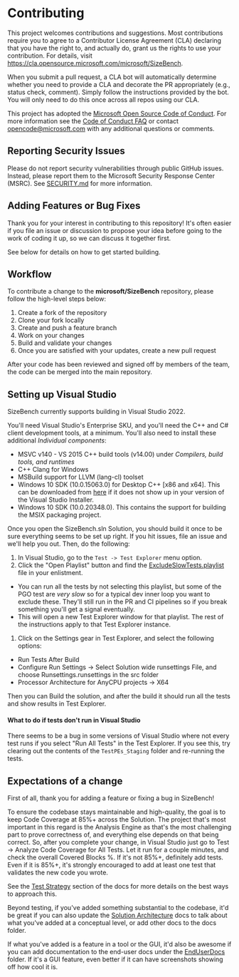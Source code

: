 # Contributing

This project welcomes contributions and suggestions.  Most contributions require you to agree to a
Contributor License Agreement (CLA) declaring that you have the right to, and actually do, grant us
the rights to use your contribution. For details, visit https://cla.opensource.microsoft.com/microsoft/SizeBench.

When you submit a pull request, a CLA bot will automatically determine whether you need to provide
a CLA and decorate the PR appropriately (e.g., status check, comment). Simply follow the instructions
provided by the bot. You will only need to do this once across all repos using our CLA.

This project has adopted the [Microsoft Open Source Code of Conduct](https://opensource.microsoft.com/codeofconduct/).
For more information see the [Code of Conduct FAQ](https://opensource.microsoft.com/codeofconduct/faq/) or
contact [opencode@microsoft.com](mailto:opencode@microsoft.com) with any additional questions or comments.

## Reporting Security Issues

Please do not report security vulnerabilities through public GitHub issues. Instead, please report them to the Microsoft
Security Response Center (MSRC). See [SECURITY.md](SECURITY.md) for more information.

## Adding Features or Bug Fixes

Thank you for your interest in contributing to this repository!  It's often easier if you file an issue or discussion to propose
your idea before going to the work of coding it up, so we can discuss it together first.

See below for details on how to get started building.

## Workflow

To contribute a change to the **microsoft/SizeBench** repository, please follow the high-level steps below:

1. Create a fork of the repository
1. Clone your fork locally
1. Create and push a feature branch
1. Work on your changes
1. Build and validate your changes
1. Once you are satisfied with your updates, create a new pull request

After your code has been reviewed and signed off by members of the team, the code can be merged into the main repository.

## Setting up Visual Studio
SizeBench currently supports building in Visual Studio 2022.

You'll need Visual Studio's Enterprise SKU, and you'll need the C++ and C# client development
tools, at a minimum. You'll also need to install these additional _Individual components_:

 - MSVC v140 - VS 2015 C++ build tools (v14.00) under _Compilers, build tools, and runtimes_
 - C++ Clang for Windows
 - MSBuild support for LLVM (lang-cl) toolset
 - Windows 10 SDK (10.0.15063.0) for Desktop C++ [x86 and x64]. This can be downloaded from 
   [here](https://developer.microsoft.com/en-us/windows/downloads/sdk-archive/) if it does not 
   show up in your version of the Visual Studio Installer.
 - Windows 10 SDK (10.0.20348.0). This contains the support for building the MSIX packaging project.

Once you open the SizeBench.sln Solution, you should build it once to be sure everything seems to be set
up right.  If you hit issues, file an issue and we'll help you out. Then, do the following:

1. In Visual Studio, go to the `Test -> Test Explorer` menu option.
1. Click the "Open Playlist" button and find the [ExcludeSlowTests.playlist](src/ExcludeSlowTests.playlist) file in your enlistment.
  - You can run all the tests by not selecting this playlist, but some of the PGO test are *very slow*
    so for a typical dev inner loop you want to exclude these.  They'll still run in the PR and CI
    pipelines so if you break something you'll get a signal eventually.
  - This will open a new Test Explorer window for that playlist.  The rest of the instructions apply
    to that Test Explorer instance.
1. Click on the Settings gear in Test Explorer, and select the following options:
  - Run Tests After Build
  - Configure Run Settings -> Select Solution wide runsettings File, and choose Runsettings.runsettings in the src folder
  - Processor Architecture for AnyCPU projects -> X64

Then you can Build the solution, and after the build it should run all the tests and show results in Test Explorer.

#### What to do if tests don't run in Visual Studio
There seems to be a bug in some versions of Visual Studio where not every test runs if you select "Run
All Tests" in the Test Explorer.  If you see this, try clearing out the contents of the `TestPEs_Staging`
folder and re-running the tests.

## Expectations of a change
First of all, thank you for adding a feature or fixing a bug in SizeBench!

To ensure the codebase stays maintainable and high-quality, the goal is to keep Code Coverage
at 85%+ across the Solution.  The project that's most important in this regard is the Analysis
Engine as that's the most challenging part to prove correctness of, and everything else depends
on that being correct.  So, after you complete your change, in Visual Studio just go to Test -> 
Analyze Code Coverage for All Tests.  Let it run for a couple minutes, and check the overall 
Covered Blocks %.  If it's not 85%+, definitely add tests.  Even if it is 85%+, it's strongly
encouraged to add at least one test that validates the new code you wrote.

See the [Test Strategy](docs/Test%20Strategy.md) section of the docs for more details on the
best ways to approach this.

Beyond testing, if you've added something substantial to the codebase, it'd be great if you
can also update the [Solution Architecture](docs/Solution%20Architecture.md) docs to talk 
about what you've added at a conceptual level, or add other docs to the docs folder.

If what you've added is a feature in a tool or the GUI, it'd also be awesome if you can add
documentation to the end-user docs under the [EndUserDocs](/EndUserDocs) folder. If it's a
GUI feature, even better if it can have screenshots showing off how cool it is.
